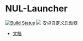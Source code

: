 # NUL-Launcher
[![Build Status](https://travis-ci.org/xiaohuihuiold/NUL-Launcher.svg?branch=master)](https://travis-ci.org/xiaohuihuiold/NUL-Launcher)
![](https://img.shields.io/readthedocs/pip/stable.svg)
安卓自定义启动器
* [文档](https://xiaohuihuiold.github.io/NUL-Launcher/index.html)